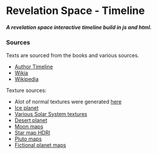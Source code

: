 # Revelation Space - Timeline

##### A revelation space interactive timeline build in js and html.

### Sources
Texts are sourced from the books and various sources.
 - [Author Timeline](https://www.alastairreynolds.com/rs-universe/revelation-space-universe-timeline/)
 - [Wikia](https://revelationspace.fandom.com/wiki/Revelation_Space_Wiki)
 - [Wikipedia](https://wikipedia.org/wiki/Revelation_Space_series)

Texture sources:
- Alot of normal textures were generated [here](https://cpetry.github.io/NormalMap-Online/)
- [Ice planet](http://frederickhiggins.com/celestia/ices.htm)
- [Various Solar System textures](https://www.solarsystemscope.com/textures/)
- [Desert planet](https://www.deviantart.com/siriuscb/art/Low-Res-Desert-Planet-Texture-926456610)
- [Moon maps](https://svs.gsfc.nasa.gov/cgi-bin/details.cgi?aid=4720)
- [Star map HDRI](https://svs.gsfc.nasa.gov/3895)
- [Pluto maps](https://planet-texture-maps.fandom.com/wiki/Pluto)
- [Fictional planet maps](https://www.texturesforplanets.com/texture-packs.shtml)